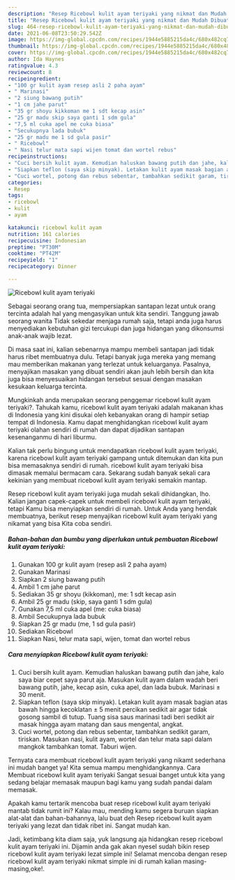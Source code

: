 ```yaml
---
description: "Resep Ricebowl kulit ayam teriyaki yang nikmat dan Mudah Dibuat"
title: "Resep Ricebowl kulit ayam teriyaki yang nikmat dan Mudah Dibuat"
slug: 464-resep-ricebowl-kulit-ayam-teriyaki-yang-nikmat-dan-mudah-dibuat
date: 2021-06-08T23:50:29.542Z
image: https://img-global.cpcdn.com/recipes/1944e5885215da4c/680x482cq70/ricebowl-kulit-ayam-teriyaki-foto-resep-utama.jpg
thumbnail: https://img-global.cpcdn.com/recipes/1944e5885215da4c/680x482cq70/ricebowl-kulit-ayam-teriyaki-foto-resep-utama.jpg
cover: https://img-global.cpcdn.com/recipes/1944e5885215da4c/680x482cq70/ricebowl-kulit-ayam-teriyaki-foto-resep-utama.jpg
author: Ida Haynes
ratingvalue: 4.3
reviewcount: 8
recipeingredient:
- "100 gr kulit ayam resep asli 2 paha ayam"
- " Marinasi"
- "2 siung bawang putih"
- "1 cm jahe parut"
- "35 gr shoyu kikkoman me 1 sdt kecap asin"
- "25 gr madu skip saya ganti 1 sdm gula"
- "7,5 ml cuka apel me cuka biasa"
- "Secukupnya lada bubuk"
- "25 gr madu me 1 sd gula pasir"
- " Ricebowl"
- " Nasi telur mata sapi wijen tomat dan wortel rebus"
recipeinstructions:
- "Cuci bersih kulit ayam. Kemudian haluskan bawang putih dan jahe, kalo saya biar cepet saya parut aja. Masukan kulit ayam dalam wadah beri bawang putih, jahe, kecap asin, cuka apel, dan lada bubuk. Marinasi ± 30 menit."
- "Siapkan teflon (saya skip minyak). Letakan kulit ayam masak bagian atas bawah hingga kecoklatan ± 5 menit percikan sedikit air agar tidak gosong sambil di tutup. Tuang sisa saus marinasi tadi beri sedikit air masak hingga ayam matang dan saus mengental, angkat."
- "Cuci wortel, potong dan rebus sebentar, tambahkan sedikit garam, tiriskan. Masukan nasi, kulit ayam, wortel dan telur mata sapi dalam mangkok tambahkan tomat. Taburi wijen."
categories:
- Resep
tags:
- ricebowl
- kulit
- ayam

katakunci: ricebowl kulit ayam 
nutrition: 161 calories
recipecuisine: Indonesian
preptime: "PT30M"
cooktime: "PT42M"
recipeyield: "1"
recipecategory: Dinner

---
```



![Ricebowl kulit ayam teriyaki](https://img-global.cpcdn.com/recipes/1944e5885215da4c/680x482cq70/ricebowl-kulit-ayam-teriyaki-foto-resep-utama.jpg)

Sebagai seorang orang tua, mempersiapkan santapan lezat untuk orang tercinta adalah hal yang mengasyikan untuk kita sendiri. Tanggung jawab seorang  wanita Tidak sekedar menjaga rumah saja, tetapi anda juga harus menyediakan kebutuhan gizi tercukupi dan juga hidangan yang dikonsumsi anak-anak wajib lezat.

Di masa  saat ini, kalian sebenarnya mampu membeli santapan jadi tidak harus ribet membuatnya dulu. Tetapi banyak juga mereka yang memang mau memberikan makanan yang terlezat untuk keluarganya. Pasalnya, menyajikan masakan yang dibuat sendiri akan jauh lebih bersih dan kita juga bisa menyesuaikan hidangan tersebut sesuai dengan masakan kesukaan keluarga tercinta. 



Mungkinkah anda merupakan seorang penggemar ricebowl kulit ayam teriyaki?. Tahukah kamu, ricebowl kulit ayam teriyaki adalah makanan khas di Indonesia yang kini disukai oleh kebanyakan orang di hampir setiap tempat di Indonesia. Kamu dapat menghidangkan ricebowl kulit ayam teriyaki olahan sendiri di rumah dan dapat dijadikan santapan kesenanganmu di hari liburmu.

Kalian tak perlu bingung untuk mendapatkan ricebowl kulit ayam teriyaki, karena ricebowl kulit ayam teriyaki gampang untuk ditemukan dan kita pun bisa memasaknya sendiri di rumah. ricebowl kulit ayam teriyaki bisa dimasak memalui bermacam cara. Sekarang sudah banyak sekali cara kekinian yang membuat ricebowl kulit ayam teriyaki semakin mantap.

Resep ricebowl kulit ayam teriyaki juga mudah sekali dihidangkan, lho. Kalian jangan capek-capek untuk membeli ricebowl kulit ayam teriyaki, tetapi Kamu bisa menyiapkan sendiri di rumah. Untuk Anda yang hendak membuatnya, berikut resep menyajikan ricebowl kulit ayam teriyaki yang nikamat yang bisa Kita coba sendiri.

<!--inarticleads1-->

##### Bahan-bahan dan bumbu yang diperlukan untuk pembuatan Ricebowl kulit ayam teriyaki:

1. Gunakan 100 gr kulit ayam (resep asli 2 paha ayam)
1. Gunakan  Marinasi
1. Siapkan 2 siung bawang putih
1. Ambil 1 cm jahe parut
1. Sediakan 35 gr shoyu (kikkoman), me: 1 sdt kecap asin
1. Ambil 25 gr madu (skip, saya ganti 1 sdm gula)
1. Gunakan 7,5 ml cuka apel (me: cuka biasa)
1. Ambil Secukupnya lada bubuk
1. Siapkan 25 gr madu (me, 1 sd gula pasir)
1. Sediakan  Ricebowl
1. Siapkan  Nasi, telur mata sapi, wijen, tomat dan wortel rebus




<!--inarticleads2-->

##### Cara menyiapkan Ricebowl kulit ayam teriyaki:

1. Cuci bersih kulit ayam. Kemudian haluskan bawang putih dan jahe, kalo saya biar cepet saya parut aja. Masukan kulit ayam dalam wadah beri bawang putih, jahe, kecap asin, cuka apel, dan lada bubuk. Marinasi ± 30 menit.
1. Siapkan teflon (saya skip minyak). Letakan kulit ayam masak bagian atas bawah hingga kecoklatan ± 5 menit percikan sedikit air agar tidak gosong sambil di tutup. Tuang sisa saus marinasi tadi beri sedikit air masak hingga ayam matang dan saus mengental, angkat.
1. Cuci wortel, potong dan rebus sebentar, tambahkan sedikit garam, tiriskan. Masukan nasi, kulit ayam, wortel dan telur mata sapi dalam mangkok tambahkan tomat. Taburi wijen.




Ternyata cara membuat ricebowl kulit ayam teriyaki yang nikamt sederhana ini mudah banget ya! Kita semua mampu menghidangkannya. Cara Membuat ricebowl kulit ayam teriyaki Sangat sesuai banget untuk kita yang sedang belajar memasak maupun bagi kamu yang sudah pandai dalam memasak.

Apakah kamu tertarik mencoba buat resep ricebowl kulit ayam teriyaki mantab tidak rumit ini? Kalau mau, mending kamu segera buruan siapkan alat-alat dan bahan-bahannya, lalu buat deh Resep ricebowl kulit ayam teriyaki yang lezat dan tidak ribet ini. Sangat mudah kan. 

Jadi, ketimbang kita diam saja, yuk langsung aja hidangkan resep ricebowl kulit ayam teriyaki ini. Dijamin anda gak akan nyesel sudah bikin resep ricebowl kulit ayam teriyaki lezat simple ini! Selamat mencoba dengan resep ricebowl kulit ayam teriyaki nikmat simple ini di rumah kalian masing-masing,oke!.

